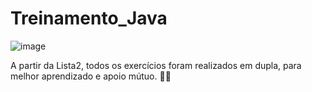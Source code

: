 # Treinamento_Java 
![image](https://github.com/user-attachments/assets/7b82b74a-0d56-4f4e-ade0-e22bf4e382ba)
 

A partir da Lista2, todos os exercícios foram realizados em dupla, para melhor aprendizado e apoio mútuo. 📕💡
